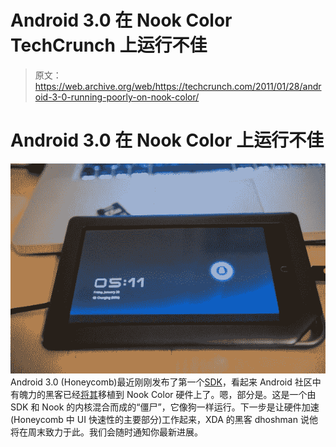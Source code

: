 # Android 3.0 在 Nook Color TechCrunch 上运行不佳

> 原文：<https://web.archive.org/web/https://techcrunch.com/2011/01/28/android-3-0-running-poorly-on-nook-color/>

# Android 3.0 在 Nook Color 上运行不佳

![](img/d22b4600cd0a093304846022f2603839.png "honeycomb_nook")
Android 3.0 (Honeycomb)最近刚刚发布了第一个[SDK](https://web.archive.org/web/20221206152354/http://www.mobilecrunch.com/2011/01/26/google-releases-preview-version-of-honeycomb-sdk-gives-overview-of-tablet-features/)，看起来 Android 社区中有魄力的黑客已经[将其](https://web.archive.org/web/20221206152354/http://forum.xda-developers.com/showthread.php?t=930223)移植到 Nook Color 硬件上了。嗯，部分是。这是一个由 SDK 和 Nook 的内核混合而成的“僵尸”，它像狗一样运行。下一步是让硬件加速(Honeycomb 中 UI 快速性的主要部分)工作起来，XDA 的黑客 dhoshman 说他将在周末致力于此。我们会随时通知你最新进展。